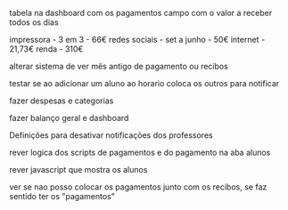 tabela na  dashboard com os pagamentos 
campo com o valor a receber todos os dias

impressora - 3 em 3 - 66€
redes sociais - set a junho - 50€
internet - 21,73€
renda - 310€

alterar sistema de ver mês antigo de pagamento ou recibos

testar se ao adicionar um aluno ao horario coloca os outros para notificar

fazer despesas e categorias

fazer balanço geral e dashboard

Definições para desativar notificações dos professores

rever logica dos scripts de pagamentos e do pagamento na aba alunos

rever javascript que mostra os alunos

ver se nao posso colocar os pagamentos junto com os recibos, se faz sentido ter os "pagamentos"